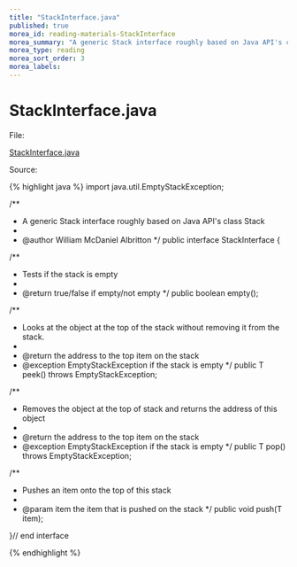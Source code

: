 ```yaml
---
title: "StackInterface.java"
published: true
morea_id: reading-materials-StackInterface
morea_summary: "A generic Stack interface roughly based on Java API's class Stack"
morea_type: reading
morea_sort_order: 3
morea_labels:
---
```


# StackInterface.java

File:

[StackInterface.java](../examples/StackInterface.java)

Source: 

{% highlight java %}
import java.util.EmptyStackException;

/**
 * A generic Stack interface roughly based on Java API's class Stack
 * 
 * @author William McDaniel Albritton
 */
public interface StackInterface<T> {

  /**
   * Tests if the stack is empty
   * 
   * @return true/false if empty/not empty
   */
  public boolean empty();

  /**
   * Looks at the object at the top of the stack without removing it from the stack.
   * 
   * @return the address to the top item on the stack
   * @exception EmptyStackException if the stack is empty
   */
  public T peek() throws EmptyStackException;

  /**
   * Removes the object at the top of stack and returns the address of this object
   * 
   * @return the address to the top item on the stack
   * @exception EmptyStackException if the stack is empty
   */
  public T pop() throws EmptyStackException;

  /**
   * Pushes an item onto the top of this stack
   * 
   * @param item the item that is pushed on the stack
   */
  public void push(T item);

}// end interface

{% endhighlight %}

